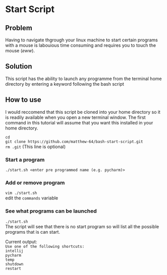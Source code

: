 # Start Script

## Problem

Having to navigate thgrough your linux machine to start certain programs with a mouse is labouious time consuming and requires you
to touch the mouse (*eww*).


## Solution

This script has the ability to launch any programme from the terminal home directory by entering a keyword following the bash script


## How to use
I would reccomend that this script be cloned into your home directory so it is readily available when you open a new terminal window. 
The first command in this tutorial will assume that you want this installed in your home directory.  

`cd`  
`git clone https://github.com/matthew-64/bash-start-script.git`  
`rm .git` (This line is optional)

### Start a program
`./start.sh <enter pre programmed name (e.g. pycharm)>`

### Add or remove program
`vim ./start.sh`  
edit the `commands` variable 

### See what programs can be launched
`./start.sh`  
The script will see that there is no start program so will list all the possible programs that is can start.

Current output:  
`Use one of the following shortcuts:`  
`intellij`  
`pycharm`  
`temp`  
`shutdown`  
`restart`  

